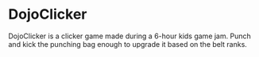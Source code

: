 # DojoClicker
DojoClicker is a clicker game made during a 6-hour kids game jam. Punch and kick the punching bag enough to upgrade it based on the belt ranks.
